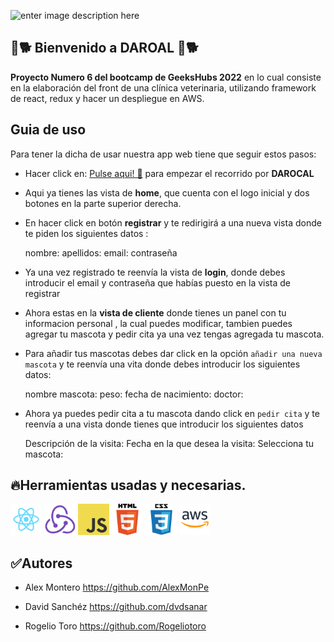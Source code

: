![enter image description here](https://i.ibb.co/S314RJ1/DARoAL.png)

  

🐾🐕 Bienvenido a DAROAL 🐾🐕 
-

**Proyecto Numero 6 del bootcamp de GeeksHubs 2022** en lo cual consiste en la elaboración del front de una clínica veterinaria, utilizando framework de react, redux y hacer un despliegue en AWS.

Guia de uso
-
Para tener la dicha de usar nuestra app web tiene que seguir estos pasos: 

 - Hacer click en: [Pulse aqui! 🐾](https://desarrollo.droyy9h2p31qv.amplifyapp.com/) para empezar el recorrido por **DAROCAL**
- Aqui ya tienes las vista de **home**, que cuenta con el logo inicial y dos botones en la parte superior derecha.
- En hacer click en botón **registrar** y  te redirigirá a una nueva vista donde te piden los siguientes datos :

    nombre:
    apellidos:
    email:
    contraseña
    
-  Ya una vez registrado te reenvía la vista de **login**, donde debes introducir el email y contraseña que habías puesto en la vista de registrar 
 
- Ahora estas en la **vista de cliente** donde tienes un panel con tu informacion personal , la cual puedes modificar, tambien puedes agregar tu mascota y pedir cita ya una vez tengas agregada tu mascota.

- Para añadir tus mascotas debes dar click en la opción `añadir una nueva mascota` y te reenvía una vita donde debes introducir los siguientes datos:

	nombre mascota:
	peso:
	fecha de nacimiento:
	doctor:
	
- Ahora ya puedes pedir cita a tu mascota dando click en `pedir cita` y te reenvía a una vista donde tienes que introducir los siguientes datos
	
	Descripción de la visita:
	Fecha en la que desea la visita:
	Selecciona tu mascota:
	



    

 





 
 

  



  

**🔥Herramientas usadas y necesarias.**
-

<code><img  height="50"  src="https://raw.githubusercontent.com/github/explore/80688e429a7d4ef2fca1e82350fe8e3517d3494d/topics/react/react.png"></code>  <code><img  height="50"  src="https://raw.githubusercontent.com/github/explore/80688e429a7d4ef2fca1e82350fe8e3517d3494d/topics/redux/redux.png"></code>  <code><img  height="50"  src="https://raw.githubusercontent.com/github/explore/80688e429a7d4ef2fca1e82350fe8e3517d3494d/topics/javascript/javascript.png"></code>  <code><img  height="50"  src="https://raw.githubusercontent.com/github/explore/80688e429a7d4ef2fca1e82350fe8e3517d3494d/topics/html/html.png"></code>  <code><img  height="50"  src="https://raw.githubusercontent.com/github/explore/80688e429a7d4ef2fca1e82350fe8e3517d3494d/topics/css/css.png"></code>
<code><img  height="50"  src="https://raw.githubusercontent.com/github/explore/80688e429a7d4ef2fca1e82350fe8e3517d3494d/topics/aws/aws.png"></code>  
 

  

✅Autores
-


- Alex Montero https://github.com/AlexMonPe

- David Sanchéz https://github.com/dvdsanar

- Rogelio Toro https://github.com/Rogeliotoro